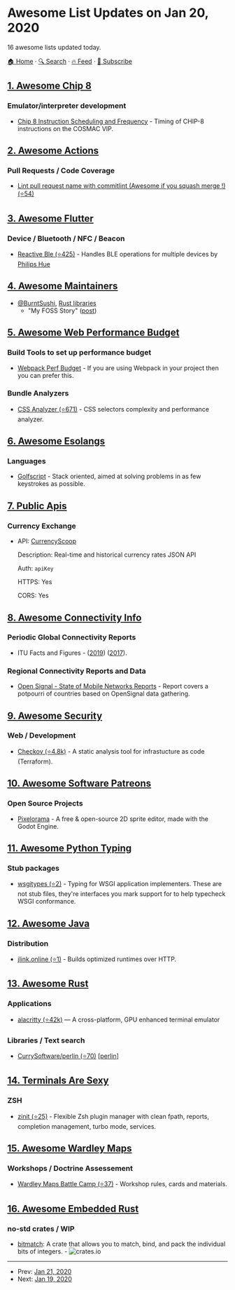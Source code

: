 # Awesome List Updates on Jan 20, 2020

16 awesome lists updated today.

[🏠 Home](/README.md) · [🔍 Search](https://test.trackawesomelist.com/search/) · [🔥 Feed](https://test.trackawesomelist.com/feed.xml) · [📮 Subscribe](https://trackawesomelist.us17.list-manage.com/subscribe?u=d2f0117aa829c83a63ec63c2f&id=36a103854c)



## [1. Awesome Chip 8](/content/tobiasvl/awesome-chip-8/README.md)

### Emulator/interpreter development

*   [Chip 8 Instruction Scheduling and Frequency](https://jackson-s.me/2019/07/13/Chip-8-Instruction-Scheduling-and-Frequency.html) - Timing of CHIP-8 instructions on the COSMAC VIP.

## [2. Awesome Actions](/content/sdras/awesome-actions/README.md)

### Pull Requests / Code Coverage

*   [Lint pull request name with commitlint (Awesome if you squash merge !) (⭐54)](https://github.com/JulienKode/pull-request-name-linter-action)

## [3. Awesome Flutter](/content/Solido/awesome-flutter/README.md)

### Device / Bluetooth / NFC / Beacon

*   [Reactive Ble (⭐425)](https://github.com/PhilipsHue/flutter_reactive_ble) <!--stargazers:PhilipsHue/flutter_reactive_ble--> - Handles BLE operations for multiple devices by [Philips Hue](https://github.com/PhilipsHue)

## [4. Awesome Maintainers](/content/nayafia/awesome-maintainers/README.md)
*   [@BurntSushi](https://github.com/BurntSushi), [Rust libraries](https://github.com/BurntSushi?tab=repositories)
    *   "My FOSS Story" ([post](https://blog.burntsushi.net/foss/))

## [5. Awesome Web Performance Budget](/content/pajaydev/awesome-web-performance-budget/README.md)

### Build Tools to set up performance budget

*   [Webpack Perf Budget](https://webpack.js.org/configuration/performance/) - If you are using Webpack in your project then you can prefer this.

### Bundle Analyzers

*   [CSS Analyzer (⭐671)](https://github.com/macbre/analyze-css) - CSS selectors complexity and performance analyzer.

## [6. Awesome Esolangs](/content/angrykoala/awesome-esolangs/README.md)

### Languages

*   [Golfscript](http://www.golfscript.com/golfscript) - Stack oriented, aimed at solving problems in as few keystrokes as possible.

## [7. Public Apis](/content/public-apis/public-apis/README.md)

### Currency Exchange

- API: [CurrencyScoop](https://currencyscoop.com/api-documentation)

  Description: Real-time and historical currency rates JSON API

  Auth: `apiKey`

  HTTPS: Yes

  CORS: Yes



## [8. Awesome Connectivity Info](/content/stevesong/awesome-connectivity-info/README.md)

### Periodic Global Connectivity Reports

*   ITU Facts and Figures -  ([2019](https://www.itu.int/en/ITU-D/Statistics/Documents/facts/FactsFigures2019.pdf)) ([2017](https://www.itu.int/en/ITU-D/Statistics/Documents/facts/ICTFactsFigures2017.pdf)).

### Regional Connectivity Reports and Data

*   [Open Signal - State of Mobile Networks Reports](http://opensignal.com/reports/) - Report covers a potpourri of countries based on OpenSignal data gathering.

## [9. Awesome Security](/content/sbilly/awesome-security/README.md)

### Web / Development

*   [Checkov (⭐4.8k)](https://github.com/bridgecrewio/checkov/) - A static analysis tool for infrastucture as code (Terraform).

## [10. Awesome Software Patreons](/content/uraimo/awesome-software-patreons/README.md)

### Open Source Projects

*   [Pixelorama](https://www.patreon.com/OramaInteractive) - A free & open-source 2D sprite editor, made with the Godot Engine.

## [11. Awesome Python Typing](/content/typeddjango/awesome-python-typing/README.md)

### Stub packages

*   [wsgitypes (⭐2)](https://github.com/shabbyrobe/wsgitypes) - Typing for WSGI application implementers. These are not stub files, they're interfaces you mark support for to help typecheck WSGI conformance.

## [12. Awesome Java](/content/akullpp/awesome-java/README.md)

### Distribution

*   [jlink.online (⭐1)](https://github.com/cilki/jlink.online) - Builds optimized runtimes over HTTP.

## [13. Awesome Rust](/content/rust-unofficial/awesome-rust/README.md)

### Applications

*   [alacritty (⭐42k)](https://github.com/alacritty/alacritty) — A cross-platform, GPU enhanced terminal emulator

### Libraries / Text search

*   [CurrySoftware/perlin (⭐70)](https://github.com/CurrySoftware/perlin) \[[perlin](https://crates.io/crates/perlin)]

## [14. Terminals Are Sexy](/content/k4m4/terminals-are-sexy/README.md)

### ZSH

*   [zinit (⭐25)](https://github.com/zdharma/zinit) - Flexible Zsh plugin manager with clean fpath, reports, completion management, turbo mode, services.

## [15. Awesome Wardley Maps](/content/wardley-maps-community/awesome-wardley-maps/README.md)

### Workshops / Doctrine Assessement

*   [Wardley Maps Battle Camp (⭐37)](https://github.com/simalexan/battlecamp) - Workshop rules, cards and materials.

## [16. Awesome Embedded Rust](/content/rust-embedded/awesome-embedded-rust/README.md)

### no-std crates / WIP

*   [bitmatch](https://crates.io/crates/bitmatch): A crate that allows you to match, bind, and pack the individual bits of integers. - ![crates.io](https://img.shields.io/crates/v/bitmatch.svg)

---

- Prev: [Jan 21, 2020](/content/2020/01/21/README.md)
- Next: [Jan 19, 2020](/content/2020/01/19/README.md)